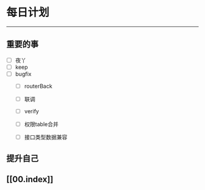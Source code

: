 
# 每日计划
---
## 重要的事

- [ ]    夜丫
- [ ]   keep
- [ ]  bugfix
	- [ ] routerBack
	- [ ] 联调
	- [ ] verify
	- [ ] 权限table合并
	- [ ] 接口类型数据兼容



## 提升自己

  



## [[00.index]]










